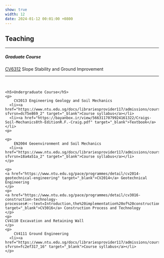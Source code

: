 ```yaml
---
show: true
width: 12
date: 2024-01-12 00:01:00 +0800
---
```


<div class="p-4">
    <h2>Teaching</h2>
    <hr />
    <h5>Graduate Course</h5>
    <p>
        <a href="https://www.ntu.edu.sg/cee/admissions/graduate/detail/master-of-science-in-civil-engineering#curriculum" target="_blank">CV6312</a> Slope Stability and Ground Improvement
    </p>
    <hr />
    <br />

    <h5>Undergraduate Course</h5>
    <p>
        CV2013 Engineering Geology and Soil Mechanics
      <li><a href="https://www.ntu.edu.sg/docs/librariesprovider117/admissions/courses/cv20136141a6e3dbb44e448be06622467f9dce.pdf?sfvrsn=dcf5e869_2" target="_blank">Course syllabus</a></li>
      <li><a href="https://bayanbox.ir/view/5663117079924161322/Craigs-Soil-Mechanics8th-EditionR.F.-Craig.pdf" target="_blank">Textbook</a></li>
    <p>
    
    <p>
        EN2004 Geoenvironment and Soil Mechanics
      <li><a href="https://www.ntu.edu.sg/docs/librariesprovider117/admissions/courses/en2004.pdf?sfvrsn=18a4a51a_2" target="_blank">Course syllabus</a></li>
    </p>    

    <p>
    <a href="https://www.ntu.edu.sg/pace/programmes/detail/cv2014-geotechnical-engineering" target="_blank">CV2014</a> Geotechnical Engineering
    </p>
    <p>
    <a href="https://www.ntu.edu.sg/pace/programmes/detail/cv3016-construction-technology-processes#:~:text=Introduction,the%20implementation%20of%20construction%20projects." target="_blank">CV3016</a> Construction Process and Technology
    </p>
    <p>
    CV4110 Excavation and Retaining Wall
    </p>
    <p>
        CV4111 Ground Engineering
      <li><a href="https://www.ntu.edu.sg/docs/librariesprovider117/admissions/courses/cv4111.pdf?sfvrsn=fc2ef317_16" target="_blank">Course syllabus</a></li>
    </p>  
</div>
